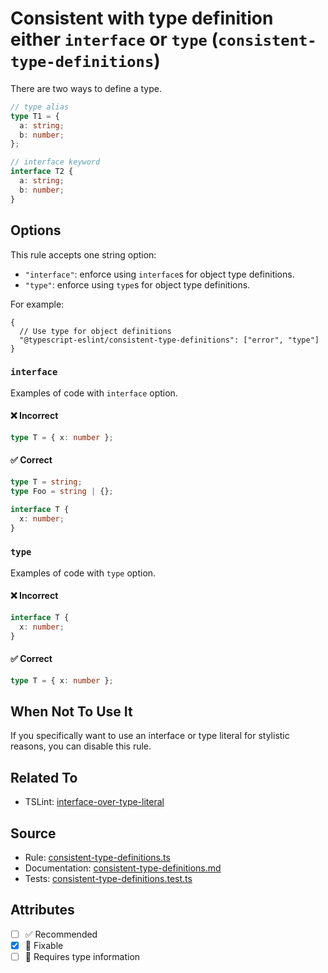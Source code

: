 # Consistent with type definition either `interface` or `type` (`consistent-type-definitions`)

There are two ways to define a type.

```ts
// type alias
type T1 = {
  a: string;
  b: number;
};

// interface keyword
interface T2 {
  a: string;
  b: number;
}
```

## Options

This rule accepts one string option:

- `"interface"`: enforce using `interface`s for object type definitions.
- `"type"`: enforce using `type`s for object type definitions.

For example:

```jsonc
{
  // Use type for object definitions
  "@typescript-eslint/consistent-type-definitions": ["error", "type"]
}
```

### `interface`

Examples of code with `interface` option.

<!--tabs-->

#### ❌ Incorrect

```ts
type T = { x: number };
```

#### ✅ Correct

```ts
type T = string;
type Foo = string | {};

interface T {
  x: number;
}
```

### `type`

Examples of code with `type` option.

<!--tabs-->

#### ❌ Incorrect

```ts
interface T {
  x: number;
}
```

#### ✅ Correct

```ts
type T = { x: number };
```

## When Not To Use It

If you specifically want to use an interface or type literal for stylistic reasons, you can disable this rule.

## Related To

- TSLint: [interface-over-type-literal](https://palantir.github.io/tslint/rules/interface-over-type-literal/)

## Source

- Rule: [consistent-type-definitions.ts](https://github.com/typescript-eslint/typescript-eslint/blob/main/packages/eslint-plugin/src/rules/consistent-type-definitions.ts)
- Documentation: [consistent-type-definitions.md](https://github.com/typescript-eslint/typescript-eslint/blob/main/packages/eslint-plugin/docs/rules/consistent-type-definitions.md)
- Tests: [consistent-type-definitions.test.ts](https://github.com/typescript-eslint/typescript-eslint/blob/main/packages/eslint-plugin/tests/rules/consistent-type-definitions.test.ts)

## Attributes

- [ ] ✅ Recommended
- [x] 🔧 Fixable
- [ ] 💭 Requires type information
